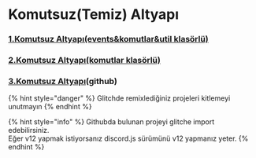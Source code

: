 # Komutsuz\(Temiz\) Altyapı

### [1.Komutsuz Altyapı\(events&komutlar&util klasörlü\)](https://is.gd/altyapibiqz)

### [2.Komutsuz Altyapı\(komutlar klasörlü\)](https://glitch.com/~temiz-altyapi-ca)

### [3.Komutsuz Altyapı](https://github.com/CodAre-Development/discord.js-komutsuz-altyapi)\(github\)

{% hint style="danger" %}
Glitchde remixlediğiniz projeleri kitlemeyi unutmayın
{% endhint %}

{% hint style="info" %}
Githubda bulunan projeyi glitche import edebilirsiniz.  
Eğer v12 yapmak istiyorsanız discord.js sürümünü v12 yapmanız yeter.
{% endhint %}



